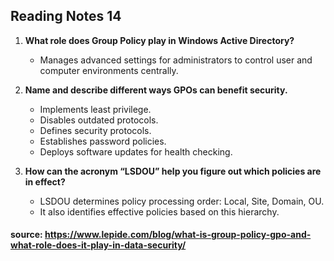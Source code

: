 ## Reading Notes 14

1. **What role does Group Policy play in Windows Active Directory?**
   - Manages advanced settings for administrators to control user and computer environments centrally.

2. **Name and describe different ways GPOs can benefit security.**
   - Implements least privilege.
   - Disables outdated protocols.
   - Defines security protocols.
   - Establishes password policies.
   - Deploys software updates for health checking.

3. **How can the acronym “LSDOU” help you figure out which policies are in effect?**
   - LSDOU determines policy processing order: Local, Site, Domain, OU. 
   - It also identifies effective policies based on this hierarchy.

#### source: https://www.lepide.com/blog/what-is-group-policy-gpo-and-what-role-does-it-play-in-data-security/